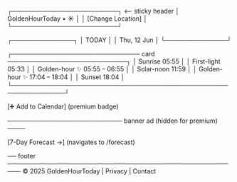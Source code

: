 ┌────────────────────────┐   <-- sticky header
│ GoldenHourToday • ☀️   │
│ [Change Location]      │
└────────────────────────┘

┌──────────────┐
│  TODAY       │
│  Thu, 12 Jun │
└──────────────┘

┌───────────────────────────── card ───────────────────────────┐
│  Sunrise           05:55                                   │
│  First-light       05:33                                   │
│  Golden-hour ✨     05:55 – 06:55                           │
│  Solar-noon        11:59                                   │
│  Golden-hour ✨     17:04 – 18:04                           │
│  Sunset            18:04                                   │
└──────────────────────────────────────────────────────────────┘

[➕ Add to Calendar]      (premium badge)

────────────────────────── banner ad (hidden for premium) ────

[7-Day Forecast →]        (navigates to /forecast)

── footer ─────────────────────────────────────────────────────
© 2025 GoldenHourToday | Privacy | Contact